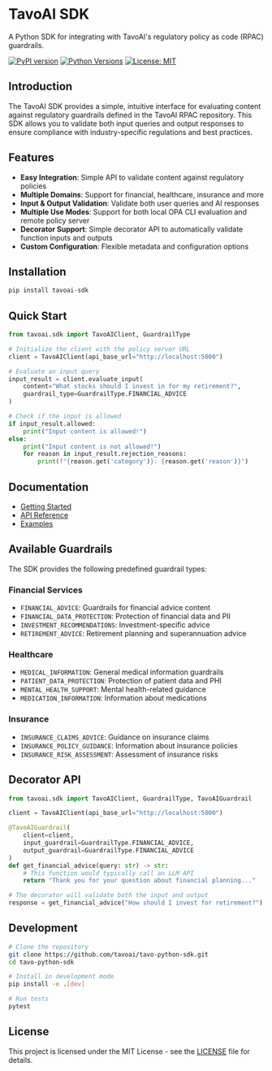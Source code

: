 # TavoAI SDK

A Python SDK for integrating with TavoAI's regulatory policy as code (RPAC) guardrails.

[![PyPI version](https://img.shields.io/pypi/v/tavoai-sdk.svg)](https://pypi.org/project/tavoai-sdk/)
[![Python Versions](https://img.shields.io/pypi/pyversions/tavoai-sdk.svg)](https://pypi.org/project/tavoai-sdk/)
[![License: MIT](https://img.shields.io/badge/License-MIT-yellow.svg)](https://opensource.org/licenses/MIT)

## Introduction

The TavoAI SDK provides a simple, intuitive interface for evaluating content against regulatory guardrails defined in the TavoAI RPAC repository. This SDK allows you to validate both input queries and output responses to ensure compliance with industry-specific regulations and best practices.

## Features

- **Easy Integration**: Simple API to validate content against regulatory policies
- **Multiple Domains**: Support for financial, healthcare, insurance and more
- **Input & Output Validation**: Validate both user queries and AI responses
- **Multiple Use Modes**: Support for both local OPA CLI evaluation and remote policy server
- **Decorator Support**: Simple decorator API to automatically validate function inputs and outputs
- **Custom Configuration**: Flexible metadata and configuration options

## Installation

```bash
pip install tavoai-sdk
```

## Quick Start

```python
from tavoai.sdk import TavoAIClient, GuardrailType

# Initialize the client with the policy server URL
client = TavoAIClient(api_base_url="http://localhost:5000")

# Evaluate an input query
input_result = client.evaluate_input(
    content="What stocks should I invest in for my retirement?",
    guardrail_type=GuardrailType.FINANCIAL_ADVICE
)

# Check if the input is allowed
if input_result.allowed:
    print("Input content is allowed!")
else:
    print("Input content is not allowed!")
    for reason in input_result.rejection_reasons:
        print(f"{reason.get('category')}: {reason.get('reason')}")
```

## Documentation

- [Getting Started](docs/getting_started.md)
- [API Reference](docs/api_reference.md)
- [Examples](examples/)

## Available Guardrails

The SDK provides the following predefined guardrail types:

### Financial Services

- `FINANCIAL_ADVICE`: Guardrails for financial advice content
- `FINANCIAL_DATA_PROTECTION`: Protection of financial data and PII
- `INVESTMENT_RECOMMENDATIONS`: Investment-specific advice
- `RETIREMENT_ADVICE`: Retirement planning and superannuation advice

### Healthcare

- `MEDICAL_INFORMATION`: General medical information guardrails
- `PATIENT_DATA_PROTECTION`: Protection of patient data and PHI
- `MENTAL_HEALTH_SUPPORT`: Mental health-related guidance
- `MEDICATION_INFORMATION`: Information about medications

### Insurance

- `INSURANCE_CLAIMS_ADVICE`: Guidance on insurance claims
- `INSURANCE_POLICY_GUIDANCE`: Information about insurance policies
- `INSURANCE_RISK_ASSESSMENT`: Assessment of insurance risks

## Decorator API

```python
from tavoai.sdk import TavoAIClient, GuardrailType, TavoAIGuardrail

client = TavoAIClient(api_base_url="http://localhost:5000")

@TavoAIGuardrail(
    client=client,
    input_guardrail=GuardrailType.FINANCIAL_ADVICE,
    output_guardrail=GuardrailType.FINANCIAL_ADVICE
)
def get_financial_advice(query: str) -> str:
    # This function would typically call an LLM API
    return "Thank you for your question about financial planning..."

# The decorator will validate both the input and output
response = get_financial_advice("How should I invest for retirement?")
```

## Development

```bash
# Clone the repository
git clone https://github.com/tavoai/tavo-python-sdk.git
cd tavo-python-sdk

# Install in development mode
pip install -e .[dev]

# Run tests
pytest
```

## License

This project is licensed under the MIT License - see the [LICENSE](LICENSE) file for details. 